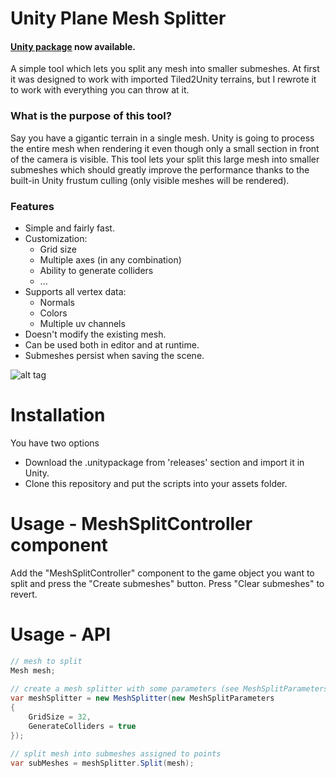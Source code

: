 # Unity Plane Mesh Splitter

#### [Unity package](https://github.com/artnas/Unity-Plane-Mesh-Splitter/releases) now available.

A simple tool which lets you split any mesh into smaller submeshes. At first it was designed to work with imported Tiled2Unity terrains, but I rewrote it to work with everything you can throw at it.

### What is the purpose of this tool?

Say you have a gigantic terrain in a single mesh. Unity is going to process the entire mesh when rendering it even though only a small section in front of the camera is visible. This tool lets your split this large mesh into smaller submeshes which should greatly improve the performance thanks to the built-in Unity frustum culling (only visible meshes will be rendered).

### Features

- Simple and fairly fast.
- Customization:
  - Grid size
  - Multiple axes (in any combination)
  - Ability to generate colliders
  - ...
- Supports all vertex data:
  - Normals
  - Colors
  - Multiple uv channels
- Doesn't modify the existing mesh.
- Can be used both in editor and at runtime.
- Submeshes persist when saving the scene.

![alt tag](http://i.imgur.com/5PzoVFc.jpg)

# Installation

You have two options
- Download the .unitypackage from 'releases' section and import it in Unity.
- Clone this repository and put the scripts into your assets folder.

# Usage - MeshSplitController component

Add the "MeshSplitController" component to the game object you want to split and press the "Create submeshes" button. Press "Clear submeshes" to revert.

# Usage - API

```csharp
// mesh to split
Mesh mesh;
            
// create a mesh splitter with some parameters (see MeshSplitParameters.cs for default settings)
var meshSplitter = new MeshSplitter(new MeshSplitParameters
{
    GridSize = 32,
    GenerateColliders = true
});

// split mesh into submeshes assigned to points
var subMeshes = meshSplitter.Split(mesh);
```
